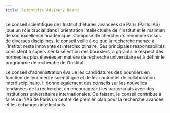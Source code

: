 ```yaml
---
title: Scientific Advisory Board
---
```

Le conseil scientifique de l'Institut d'études avancées de Paris (Paris IAS) joue un rôle crucial dans l'orientation intellectuelle de l'Institut et le maintien de son excellence académique. Composé de chercheurs renommés issus de diverses disciplines, le conseil veille à ce que la recherche menée à l'Institut reste innovante et interdisciplinaire. Ses principales responsabilités consistent à superviser la sélection des boursiers, à garantir le respect des normes les plus élevées en matière de recherche universitaire et à définir le programme de recherche de l'Institut.

Le conseil d'administration évalue les candidatures des boursiers en fonction de leur mérite scientifique et de leur potentiel de collaboration interdisciplinaire. Il donne également des conseils sur les nouvelles tendances de la recherche, en encourageant les partenariats avec des institutions universitaires internationales. Ce faisant, le conseil contribue à faire de l'IAS de Paris un centre de premier plan pour la recherche avancée et les échanges intellectuels.